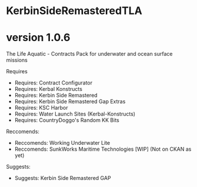 # KerbinSideRemasteredTLA
# version 1.0.6
The Life Aquatic - Contracts Pack for underwater and ocean surface missions

Requires
- Requires: Contract Configurator
- Requires: Kerbal Konstructs
- Requires: Kerbin Side Remastered
- Requires: Kerbin Side Remastered Gap Extras
- Requires: KSC Harbor
- Requires: Water Launch Sites (Kerbal-Konstructs)
- Requires: CountryDoggo's Random KK Bits


Reccomends:
- Reccomends: Working Underwater Lite
- Reccomends: SunkWorks Maritime Technologies [WIP] (Not on CKAN as yet)

Suggests:
- Suggests: Kerbin Side Remastered GAP 





